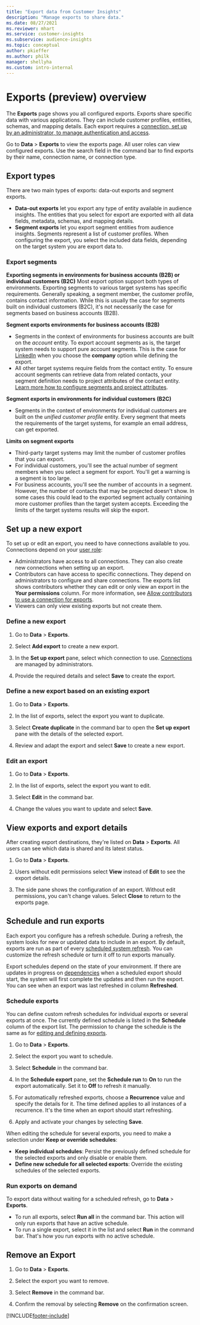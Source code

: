 ```yaml
---
title: "Export data from Customer Insights"
description: "Manage exports to share data."
ms.date: 08/27/2021
ms.reviewer: mhart
ms.service: customer-insights
ms.subservice: audience-insights
ms.topic: conceptual
author: pkieffer
ms.author: philk
manager: shellyha
ms.custom: intro-internal
---
```


# Exports (preview) overview

The **Exports** page shows you all configured exports. Exports share specific data with various applications. They can include customer profiles, entities, schemas, and mapping details. Each export requires a [connection, set up by an administrator, to manage authentication and access](connections.md).

Go to **Data** > **Exports** to view the exports page. All user roles can view configured exports. Use the search field in the command bar to find exports by their name, connection name, or connection type.

## Export types

There are two main types of exports: data-out exports and segment exports. 

- **Data-out exports** let you export any type of entity available in audience insights. The entities that you select for export are exported with all data fields, metadata, schemas, and mapping details. 
- **Segment exports** let you export segment entities from audience insights. Segments represent a list of customer profiles. When configuring the export, you select the included data fields, depending on the target system you are export data to. 

### Export segments

**Exporting segments in environments for business accounts (B2B) or individual customers (B2C)**
Most export option support both types of environments. Exporting segments to various target systems has specific requirements. Generally speaking, a segment member, the customer profile, contains contact information. While this is usually the case for segments built on individual customers (B2C), it's not necessarily the case for segments based on business accounts (B2B). 

**Segment exports environments for business accounts (B2B)**
- Segments in the context of environments for business accounts are built on the *account* entity. To export account segments as is, the target system needs to support pure account segments. This is the case for [LinkedIn](export-linkedin-ads.md) when you choose the **company** option while defining the export.
- All other target systems require fields from the contact entity. To ensure account segments can retrieve data from related contacts, your segment definition needs to project attributes of the contact entity. [Learn more how to configure segments and project attributes](segment-builder.md).

**Segment exports in environments for individual customers (B2C)**
- Segments in the context of environments for individual customers are built on the *unified customer profile* entity. Every segment that meets the requirements of the target systems, for example an email address, can get exported.

**Limits on segment exports**
- Third-party target systems may limit the number of customer profiles that you can export. 
- For individual customers, you'll see the actual number of segment members when you select a segment for export. You'll get a warning is a segment is too large. 
- For business accounts, you'll see the number of accounts in a segment. However, the number of contacts that may be projected doesn't show. In some cases this could lead to the exported segment actually containing more customer profiles than the target system accepts. Exceeding the limits of the target systems results will skip the export. 

## Set up a new export
To set up or edit an export, you need to have connections available to you. Connections depend on your [user role](permissions.md):
- Administrators have access to all connections. They can also create new connections when setting up an export.
- Contributors can have access to specific connections. They depend on administrators to configure and share connections. The exports list shows contributors whether they can edit or only view an export in the **Your permissions** column. For more information, see [Allow contributors to use a connection for exports](connections.md#allow-contributors-to-use-a-connection-for-exports).
- Viewers can only view existing exports but not create them.

### Define a new export

1. Go to **Data** > **Exports**.

1. Select **Add export** to create a new export.

1. In the **Set up export** pane, select which connection to use. [Connections](connections.md) are managed by administrators. 

1. Provide the required details and select **Save** to create the export.

### Define a new export based on an existing export

1. Go to **Data** > **Exports**.

1. In the list of exports, select the export you want to duplicate.

1. Select **Create duplicate** in the command bar to open the **Set up export** pane with the details of the selected export.

1. Review and adapt the export and select **Save** to create a new export.

### Edit an export

1. Go to **Data** > **Exports**.

1. In the list of exports, select the export you want to edit.

1. Select **Edit** in the command bar.

1. Change the values you want to update and select **Save**.

## View exports and export details

After creating export destinations, they're listed on **Data** > **Exports**. All users can see which data is shared and its latest status.

1. Go to **Data** > **Exports**.

1. Users without edit permissions select **View** instead of **Edit** to see the export details.

1. The side pane shows the configuration of an export. Without edit permissions, you can't change values. Select **Close** to return to the exports page.

## Schedule and run exports

Each export you configure has a refresh schedule. During a refresh, the system looks for new or updated data to include in an export. By default, exports are run as part of every [scheduled system refresh](system.md#schedule-tab). You can customize the refresh schedule or turn it off to run exports manually.

Export schedules depend on the state of your environment. If there are updates in progress on [dependencies](system.md#refresh-policies) when a scheduled export should start, the system will first complete the updates and then run the export. You can see when an export was last refreshed in column **Refreshed**.

### Schedule exports

You can define custom refresh schedules for individual exports or several exports at once. The currently defined schedule is listed in the **Schedule** column of the export list. The permission to change the schedule is the same as for [editing and defining exports](export-destinations.md#set-up-a-new-export). 

1. Go to **Data** > **Exports**.

1. Select the export you want to schedule.

1. Select **Schedule** in the command bar.

1. In the **Schedule export** pane, set the **Schedule run** to **On** to run the export automatically. Set it to **Off** to refresh it manually.

1. For automatically refreshed exports, choose a **Recurrence** value and specify the details for it. The time defined applies to all instances of a recurrence. It's the time when an export should start refreshing.

1. Apply and activate your changes by selecting **Save**.

When editing the schedule for several exports, you need to make a selection under **Keep or override schedules**:
- **Keep individual schedules**: Persist the previously defined schedule for the selected exports and only disable or enable them.
- **Define new schedule for all selected exports**: Override the existing schedules of the selected exports.

### Run exports on demand

To export data without waiting for a scheduled refresh, go to **Data** > **Exports**.

- To run all exports, select **Run all** in the command bar. This action will only run exports that have an active schedule.
- To run a single export, select it in the list and select **Run** in the command bar. That's how you run exports with no active schedule. 

## Remove an Export

1. Go to **Data** > **Exports**.

1. Select the export you want to remove.

1. Select **Remove** in the command bar.

1. Confirm the removal by selecting **Remove** on the confirmation screen.


[!INCLUDE[footer-include](../includes/footer-banner.md)]
